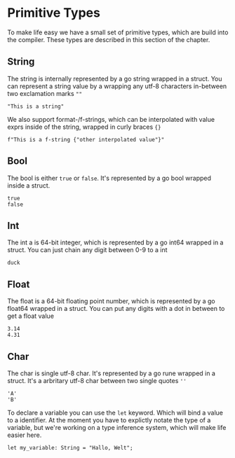 # Primitive Types
To make life easy we have a small set of primitive types, which are build into the compiler.
These types are described in this section of the chapter.

## String
The string is internally represented by a go string wrapped in a struct. You can represent a string value by a wrapping any utf-8 characters in-between two exclamation marks `""`
```duck
"This is a string"
```

We also support format-/f-strings, which can be interpolated with value exprs inside of the string, wrapped in curly braces `{}`
```duck
f"This is a f-string {"other interpolated value"}"
```

## Bool
The bool is either `true` or `false`. It's represented by a go bool wrapped inside a struct.
```
true
false
```

## Int
The int a is 64-bit integer, which is represented by a go int64 wrapped in a struct. You can just chain any digit between 0-9 to a int
```duck
duck
```

## Float
The float is a 64-bit floating point number, which is represented by a go float64 wrapped in a struct. You can put any digits with a dot in between to get a float value
```
3.14
4.31
```

## Char
The char is single utf-8 char. It's represented by a go rune wrapped in a struct. It's a arbritary utf-8 char between two single quotes `''`
```duck
'A'
'B'
```

To declare a variable you can use the `let` keyword. Which will bind a value to a identifier. At the moment you have to explictly notate the type of a variable, but we're working on a type inference system, which will make life easier here.

```duck
let my_variable: String = "Hallo, Welt";
```
